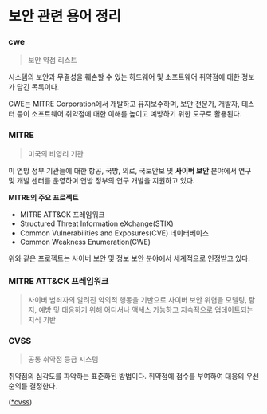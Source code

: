 # 보안 관련 용어 정리

### cwe

> 보안 약점 리스트

시스템의 보안과 무결성을 훼손할 수 있는 하드웨어 및 소프트웨어 취약점에 대한 정보가 담긴 목록이다.

CWE는 MITRE Corporation에서 개발하고 유지보수하며, 보안 전문가, 개발자, 테스터 등이 소프트웨어 취약점에 대한 이해를 높이고 예방하기 위한 도구로 활용된다.

### MITRE

> 미국의 비영리 기관

미 연방 정부 기관들에 대한 항공, 국방, 의료, 국토안보 및 **사이버 보안** 분야에서 연구 및 개발 센터를 운영하며 연방 정부의 연구 개발을 지원하고 있다.

**MITRE의 주요 프로젝트**

- MITRE ATT&CK 프레임워크
- Structured Threat Information eXchange(STIX)
- Common Vulnerabilities and Exposures(CVE) 데이터베이스
- Common Weakness Enumeration(CWE)

위와 같은 프로젝트는 사이버 보안 및 정보 보안 분야에서 세계적으로 인정받고 있다.

### MITRE ATT&CK 프레임워크

> 사이버 범죄자의 알려진 악의적 행동을 기반으로 사이버 보안 위협을 모델링, 탐지, 예방 및 대응하기 위해 어디서나 액세스 가능하고 지속적으로 업데이트되는 지식 기반

### CVSS

> 공통 취약점 등급 시스템

취약점의 심각도를 파악하는 표준화된 방법이다. 취약점에 점수를 부여하여 대응의 우선순의를 결정한다.

([\*cvss](cvss.md))
